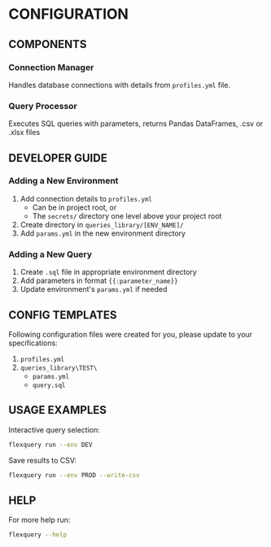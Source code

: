 
# CONFIGURATION

## COMPONENTS 

### Connection Manager
Handles database connections with details from `profiles.yml` file.

### Query Processor
Executes SQL queries with parameters, returns Pandas DataFrames, .csv or .xlsx files

## DEVELOPER GUIDE 

### Adding a New Environment
1. Add connection details to `profiles.yml`
    - Can be in project root, or
    - The `secrets/` directory one level above your project root
2. Create directory in `queries_library/[ENV_NAME]/`
3. Add `params.yml` in the new environment directory

### Adding a New Query
1. Create `.sql` file in appropriate environment directory
2. Add parameters in format `{{:parameter_name}}`
3. Update environment's `params.yml` if needed

## CONFIG TEMPLATES 

Following configuration files were created for you, please update to your specifications:
1. `profiles.yml`
2. `queries_library\TEST\`
    - `params.yml`
    - `query.sql`

## USAGE EXAMPLES 

Interactive query selection: 
```bash
flexquery run --env DEV
```

Save results to CSV: 
```bash
flexquery run --env PROD --write-csv
```

## HELP 

For more help run: 
```bash
flexquery --help
```
